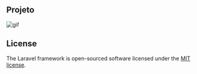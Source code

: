 ## Projeto

![gif](https://github.com/user-attachments/assets/f1d268fd-31af-4760-b82b-7c26b546dc94)

## License

The Laravel framework is open-sourced software licensed under the [MIT license](https://opensource.org/licenses/MIT).
